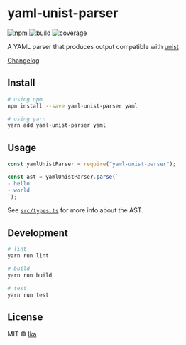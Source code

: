 # yaml-unist-parser

[![npm](https://img.shields.io/npm/v/yaml-unist-parser.svg)](https://www.npmjs.com/package/yaml-unist-parser)
[![build](https://img.shields.io/travis/ikatyang/yaml-unist-parser/master.svg)](https://travis-ci.com/ikatyang/yaml-unist-parser/builds)
[![coverage](https://img.shields.io/codecov/c/github/ikatyang/yaml-unist-parser/master.svg)](https://codecov.io/gh/ikatyang/yaml-unist-parser)

A YAML parser that produces output compatible with [unist](https://github.com/syntax-tree/unist)

[Changelog](https://github.com/ikatyang/yaml-unist-parser/blob/master/CHANGELOG.md)

## Install

```sh
# using npm
npm install --save yaml-unist-parser yaml

# using yarn
yarn add yaml-unist-parser yaml
```

## Usage

```ts
const yamlUnistParser = require("yaml-unist-parser");

const ast = yamlUnistParser.parse(`
- hello
- world
`);
```

See [`src/types.ts`](https://github.com/ikatyang/yaml-unist-parser/blob/master/src/types.ts) for more info about the AST.

## Development

```sh
# lint
yarn run lint

# build
yarn run build

# test
yarn run test
```

## License

MIT © [Ika](https://github.com/ikatyang)
